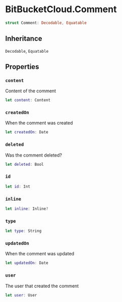 # BitBucketCloud.Comment

``` swift
struct Comment:​ Decodable, Equatable
```

## Inheritance

`Decodable`, `Equatable`

## Properties

### `content`

Content of the comment

``` swift
let content:​ Content
```

### `createdOn`

When the comment was created

``` swift
let createdOn:​ Date
```

### `deleted`

Was the comment deleted?

``` swift
let deleted:​ Bool
```

### `id`

``` swift
let id:​ Int
```

### `inline`

``` swift
let inline:​ Inline?
```

### `type`

``` swift
let type:​ String
```

### `updatedOn`

When the comment was updated

``` swift
let updatedOn:​ Date
```

### `user`

The user that created the comment

``` swift
let user:​ User
```
